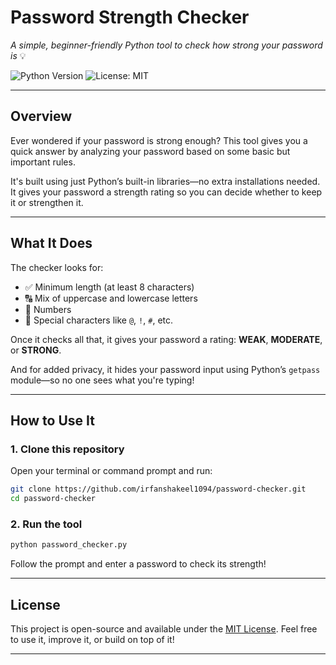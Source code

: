 # Password Strength Checker

*A simple, beginner-friendly Python tool to check how strong your password is* 💡

![Python Version](https://img.shields.io/badge/python-3.8%2B-blue.svg?style=flat-square)
![License: MIT](https://img.shields.io/badge/license-MIT-green?style=flat-square)

---

## Overview

Ever wondered if your password is strong enough?
This tool gives you a quick answer by analyzing your password based on some basic but important rules.

It's built using just Python’s built-in libraries—no extra installations needed.
It gives your password a strength rating so you can decide whether to keep it or strengthen it.

---

## What It Does

The checker looks for:

* ✅ Minimum length (at least 8 characters)
* 🔠 Mix of uppercase and lowercase letters
* 🔢 Numbers
* 🔣 Special characters like `@`, `!`, `#`, etc.

Once it checks all that, it gives your password a rating:
**WEAK**, **MODERATE**, or **STRONG**.

And for added privacy, it hides your password input using Python’s `getpass` module—so no one sees what you're typing!

---

## How to Use It

### 1. Clone this repository

Open your terminal or command prompt and run:

```bash
git clone https://github.com/irfanshakeel1094/password-checker.git
cd password-checker
```

### 2. Run the tool

```bash
python password_checker.py
```

Follow the prompt and enter a password to check its strength!

---

## License

This project is open-source and available under the [MIT License](LICENSE).
Feel free to use it, improve it, or build on top of it!

---

